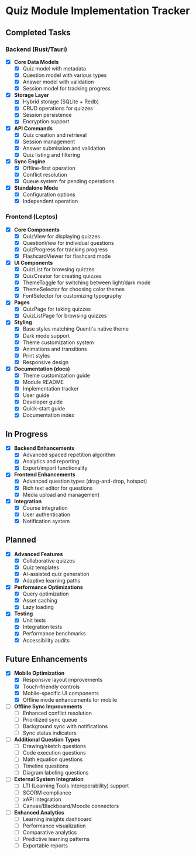 # Quiz Module Implementation Tracker

## Completed Tasks

### Backend (Rust/Tauri)

- [x] **Core Data Models**
  - [x] Quiz model with metadata
  - [x] Question model with various types
  - [x] Answer model with validation
  - [x] Session model for tracking progress

- [x] **Storage Layer**
  - [x] Hybrid storage (SQLite + Redb)
  - [x] CRUD operations for quizzes
  - [x] Session persistence
  - [x] Encryption support

- [x] **API Commands**
  - [x] Quiz creation and retrieval
  - [x] Session management
  - [x] Answer submission and validation
  - [x] Quiz listing and filtering

- [x] **Sync Engine**
  - [x] Offline-first operation
  - [x] Conflict resolution
  - [x] Queue system for pending operations

- [x] **Standalone Mode**
  - [x] Configuration options
  - [x] Independent operation

### Frontend (Leptos)

- [x] **Core Components**
  - [x] QuizView for displaying quizzes
  - [x] QuestionView for individual questions
  - [x] QuizProgress for tracking progress
  - [x] FlashcardViewer for flashcard mode

- [x] **UI Components**
  - [x] QuizList for browsing quizzes
  - [x] QuizCreator for creating quizzes
  - [x] ThemeToggle for switching between light/dark mode
  - [x] ThemeSelector for choosing color themes
  - [x] FontSelector for customizing typography

- [x] **Pages**
  - [x] QuizPage for taking quizzes
  - [x] QuizListPage for browsing quizzes

- [x] **Styling**
  - [x] Base styles matching Quenti's native theme
  - [x] Dark mode support
  - [x] Theme customization system
  - [x] Animations and transitions
  - [x] Print styles
  - [x] Responsive design

- [x] **Documentation (docs)**
  - [x] Theme customization guide
  - [x] Module README
  - [x] Implementation tracker
  - [x] User guide
  - [x] Developer guide
  - [x] Quick-start guide
  - [x] Documentation index

## In Progress

- [x] **Backend Enhancements**
  - [x] Advanced spaced repetition algorithm
  - [x] Analytics and reporting
  - [x] Export/import functionality

- [x] **Frontend Enhancements**
  - [x] Advanced question types (drag-and-drop, hotspot)
  - [x] Rich text editor for questions
  - [x] Media upload and management

- [x] **Integration**
  - [x] Course integration
  - [x] User authentication
  - [x] Notification system

## Planned

- [x] **Advanced Features**
  - [x] Collaborative quizzes
  - [x] Quiz templates
  - [x] AI-assisted quiz generation
  - [x] Adaptive learning paths

- [x] **Performance Optimizations**
  - [x] Query optimization
  - [x] Asset caching
  - [x] Lazy loading

- [x] **Testing**
  - [x] Unit tests
  - [x] Integration tests
  - [x] Performance benchmarks
  - [x] Accessibility audits

## Future Enhancements

- [x] **Mobile Optimization**
  - [x] Responsive layout improvements
  - [x] Touch-friendly controls
  - [x] Mobile-specific UI components
  - [x] Offline mode enhancements for mobile

- [ ] **Offline Sync Improvements**
  - [ ] Enhanced conflict resolution
  - [ ] Prioritized sync queue
  - [ ] Background sync with notifications
  - [ ] Sync status indicators

- [ ] **Additional Question Types**
  - [ ] Drawing/sketch questions
  - [ ] Code execution questions
  - [ ] Math equation questions
  - [ ] Timeline questions
  - [ ] Diagram labeling questions

- [ ] **External System Integration**
  - [ ] LTI (Learning Tools Interoperability) support
  - [ ] SCORM compliance
  - [ ] xAPI integration
  - [ ] Canvas/Blackboard/Moodle connectors

- [ ] **Enhanced Analytics**
  - [ ] Learning insights dashboard
  - [ ] Performance visualization
  - [ ] Comparative analytics
  - [ ] Predictive learning patterns
  - [ ] Exportable reports
